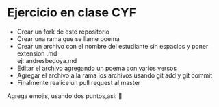 # Ejercicio en clase CYF

* Crear un fork de este repositorio
* Crear una rama que se llame poema
* Crear un archivo con el nombre del estudiante sin espacios y poner extension .md  
  ej: andresbedoya.md
* Editar el archivo agregando un poema con varios versos
* Agregar el archivo a la rama los archivos usando git add y git commit
* Finalmente realice un pull request al master

Agrega emojis, usando dos puntos,asi: :muscle: